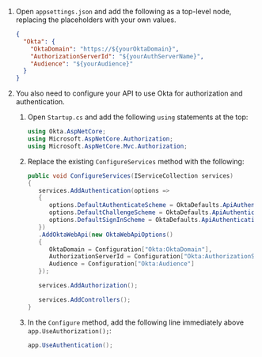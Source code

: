 1. Open `appsettings.json` and add the following as a top-level node, replacing the placeholders with your own values.

   ```json
   {
     "Okta": {
       "OktaDomain": "https://${yourOktaDomain}",
       "AuthorizationServerId": "${yourAuthServerName}",
       "Audience": "${yourAudience}"
     }
   }
   ```

1. You also need to configure your API to use Okta for authorization and authentication.
   1. Open `Startup.cs` and add the following `using` statements at the top:

      ```csharp
      using Okta.AspNetCore;
      using Microsoft.AspNetCore.Authorization;
      using Microsoft.AspNetCore.Mvc.Authorization;
      ```

   1. Replace the existing `ConfigureServices` method with the following:

      ```csharp
      public void ConfigureServices(IServiceCollection services)
      {
         services.AddAuthentication(options =>
         {
            options.DefaultAuthenticateScheme = OktaDefaults.ApiAuthenticationScheme;
            options.DefaultChallengeScheme = OktaDefaults.ApiAuthenticationScheme;
            options.DefaultSignInScheme = OktaDefaults.ApiAuthenticationScheme;
         })
         .AddOktaWebApi(new OktaWebApiOptions()
         {
            OktaDomain = Configuration["Okta:OktaDomain"],
            AuthorizationServerId = Configuration["Okta:AuthorizationServerId"],
            Audience = Configuration["Okta:Audience"]
         });

         services.AddAuthorization();

         services.AddControllers();
      }
      ```

   1. In the `Configure` method, add the following line immediately above `app.UseAuthorization();`:

      ```csharp
      app.UseAuthentication();
      ```
